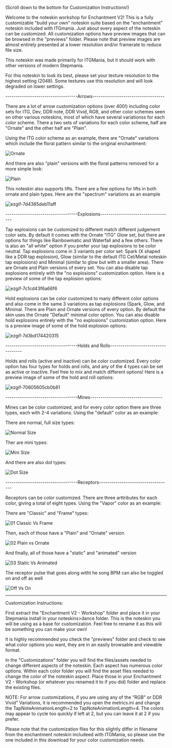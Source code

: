 (Scroll down to the bottom for Customization Instructions!)

Welcome to the noteskin workshop for Enchantment V2! This is a fully customizable "build your own" noteskin suite based on the "enchantment" noteskin included with ITGmania. Just about every aspect of the noteskin can be customized. All customization options have preview images that can be browsed in the "previews" folder. Please note that preview images are almost entirely presented at a lower resolution and/or framerate to reduce file size.

This noteskin was made primarily for ITGMania, but it should work with other versions of modern Stepmania.

For this noteskin to look its best, please set your texture resolution to the highest setting (2048). Some textures use this resolution and will look degraded on lower settings.

-----------------------------------Arrows-----------------------------------

There are a lot of arrow customization options (over 400!) including color sets for ITG, Dev, DDR note, DDR Vivid, RGB, and other color schemes seen on other various noteskins, most of which have several variationss for each color scheme.
There a two sets of variations for each color scheme, half are "Ornate" and the other half are "Plain".

Using the ITG color scheme as an example, there are "Ornate" variations which include the floral pattern similar to the original enchantment:

![Ornate](https://github.com/user-attachments/assets/59d52b6c-177c-4d78-8a28-83a20d21b3f3)

And there are also "plain" versions with the floral patterns removed for a more simple look:

![Plain](https://github.com/user-attachments/assets/e695fd3c-ee79-49b0-aa59-a7b87ca6d187)

This noteskin also supports lifts. There are a few options for lifts in both ornate and plain types. Here are the "spectrum" variations as an example

![ezgif-7d4385deb11aff](https://github.com/user-attachments/assets/b8cd000e-a15f-46e5-9593-5fce108dabf8)

-----------------------------------Explosions-----------------------------------

Tap explosions can be customized to different match different judgement color sets. By default it comes with the Ornate "ITG" Glow set, but there are options for things like Rainbowmatic and Waterfall and a few others. There is also an "all white" option if you prefer your tap explosions to be color neutral. Tap explosions come in 3 variants per color set: Spark (X shaped like a DDR tap explosion), Glow (similar to the default ITG Cel/Metal noteskin tap explosions) and Minimal (similar to glow but with a smaller area). There are Ornate and Plain versions of every set. You can also disable tap explosions entirely with the "no explosions" customization option. Here is a preview of some of the tap explosion options:

![ezgif-7c1cd43f6a66f6](https://github.com/user-attachments/assets/1ffe8b3f-b3ac-473f-b9d6-798d2aa744e0)

Hold explosions can be color customized to many different color options and also come in the same 3 variations as tap explosions (Spark, Glow, and Minimal. There are Plain and Ornate versions of every option. By default the skin uses the Ornate "Default" minimal color option. You can also disable hold explosions entirely with the "no explosions" customization option. Here is a preview image of some of the hold explosion options:

![ezgif-7d3bd174420315](https://github.com/user-attachments/assets/dba6822a-5000-40ac-94d4-c6cf0991caf8)

-----------------------------------Holds and Rolls-----------------------------------

Holds and rolls (active and inactive) can be color customized. Every color option has four types for holds and rolls, and any of the 4 types can be set as active or inactive. Feel free to mix and match different options! Here is a preview image of some of the hold and roll options:

![ezgif-70605605cb0b81](https://github.com/user-attachments/assets/f6b55627-aa66-4a3a-9a53-465eff769028)

-----------------------------------Mines-----------------------------------

Mines can be color customized, and for every color option there are three types, each with 2-4 variations. Using the "default" color as an example:

There are normal, full size types:

![Normal Size](https://github.com/user-attachments/assets/90a1ee95-f2dc-4e8c-9b26-747bf2675031)

Ther are mini types:

![Mini Size](https://github.com/user-attachments/assets/b8d36742-41a4-497f-8a76-313afe267ccd)

And there are also dot types:

![Dot Size](https://github.com/user-attachments/assets/25226b04-118a-411b-99d6-772160d4cccb)

-----------------------------------Receptors-----------------------------------

Receptors can be color customized. There are three arttributes for each color, giving a total of eight types. Using the "Vapor" color as an example:

There are "Classic" and "Frame" types:

![01 Classic Vs Frame](https://github.com/user-attachments/assets/94331026-01bc-4479-9e8c-63b350d02235)

Then, each of those have a "Plain" and "Ornate" version

![02 Plain vs Ornate](https://github.com/user-attachments/assets/4057d809-647a-494b-b3d0-25a74c6db0fe)

And finally, all of those have a "static" and "animated" version

![03 Static Vs Animated](https://github.com/user-attachments/assets/72fab9cf-299d-4c60-a976-b9fb6009a7a6)

The receptor pulse that goes along witht he song BPM can also be toggled on and off as well

![Off Vs  On](https://github.com/user-attachments/assets/b07c0d4d-59b5-4d54-80f4-77e6c3babb8e)

---------------------------------------------------------------------------------

Customization Instructions:

First extract the "Enchantment V2 - Workshop" folder and place it in your Stepmania install in your noteskins>dance folder. This is the noteskin you will be using as a base for customization. Feel free to rename it as this will be something you can make your own!

It is highly recommended you check the "previews" folder and check to see what color options you want, they are in an easily browsable and viewable format.

In the "Customizations" folder you will find the files/assets needed to change different aspects of the noteskin. Each aspect has numerous color options. Within each color folder you will find the asset files needed to change the color of the noteskin aspect. Place those in your Enchantment V2 - Workshop (or whatever you renamed it to if you did) folder and replace the existing files.

NOTE: For arrow customizations, if you are using any of the "RGB" or DDR Vivid" Variations, it is recommended you open the metrics.ini and change the TapNoteAnimationLength=2 to TapNoteAnimationLength=4. The colors may appear to cycle too quickly if left at 2, but you can leave it at 2 if you prefer.

Please note that the customization files for this slightly differ in filename from the enchantment noteskin includeed with ITGMania, so please use the one included in this download for your color customization needs.



